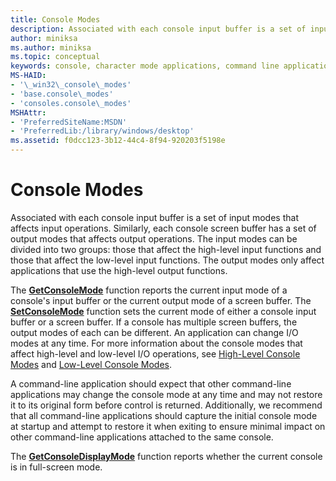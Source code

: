 ```yaml
---
title: Console Modes
description: Associated with each console input buffer is a set of input modes that affects input operations.
author: miniksa
ms.author: miniksa
ms.topic: conceptual
keywords: console, character mode applications, command line applications, terminal applications, console api
MS-HAID:
- '\_win32\_console\_modes'
- 'base.console\_modes'
- 'consoles.console\_modes'
MSHAttr:
- 'PreferredSiteName:MSDN'
- 'PreferredLib:/library/windows/desktop'
ms.assetid: f0dcc123-3b12-44c4-8f94-920203f5198e
---
```


# Console Modes

Associated with each console input buffer is a set of input modes that affects input operations. Similarly, each console screen buffer has a set of output modes that affects output operations. The input modes can be divided into two groups: those that affect the high-level input functions and those that affect the low-level input functions. The output modes only affect applications that use the high-level output functions.

The [**GetConsoleMode**](getconsolemode.md) function reports the current input mode of a console's input buffer or the current output mode of a screen buffer. The [**SetConsoleMode**](setconsolemode.md) function sets the current mode of either a console input buffer or a screen buffer. If a console has multiple screen buffers, the output modes of each can be different. An application can change I/O modes at any time. For more information about the console modes that affect high-level and low-level I/O operations, see [High-Level Console Modes](high-level-console-modes.md) and [Low-Level Console Modes](low-level-console-modes.md).

A command-line application should expect that other command-line applications may change the console mode at any time and may not restore it to its original form before control is returned. Additionally, we recommend that all command-line applications should capture the initial console mode at startup and attempt to restore it when exiting to ensure minimal impact on other command-line applications attached to the same console.

The [**GetConsoleDisplayMode**](getconsoledisplaymode.md) function reports whether the current console is in full-screen mode.

